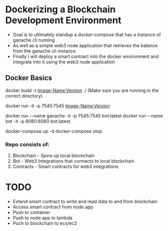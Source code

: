 # Dockerizing a Blockchain Development Environment

- Goal is to ultimately standup a docker-compose that has a instance of ganache cli running 
- As well as a simple web3 node application that retrieves the balance from the ganache cli instance.
- Finally I will deploy a smart contract into the docker environment and integrate into it using the web3 node application

## Docker Basics

docker build -t <Image-Name:Version>  ./ (Make sure you are running in the correct directory)

docker run -it -p 7545:7545 <Image-Name:Version>

docker run --name ganache -it -p 7545:7545 bot:latest
docker run --name bot -it -p 8080:8080 bot:latest

docker-compose up -d
docker-compose stop 

### Repo consists of:
1. Blockchain - Spins up local blockchain
2. Bot - Web3 Integrations that connects to local blockchain
3. Contracts - Smart contracts for web3 integrations 



# TODO

- Extend smart contract to write and read data to and from blockchain
- Access smart contract from node app
- Push to container
- Push to node app to lambda
- Puch to blockchain to ecs/ec2
